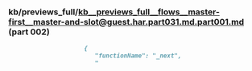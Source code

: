 ### kb/previews_full/kb__previews_full__flows__master-first__master-and-slot@guest.har.part031.md.part001.md (part 002)

```md
                     {
                        "functionName": "_next",
                        "
```

```
